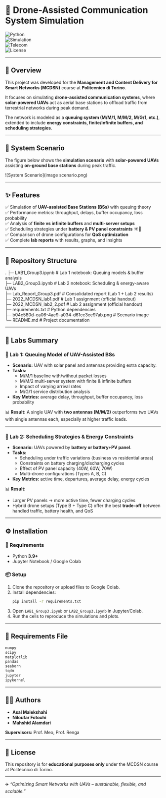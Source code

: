 # 🚀 Drone-Assisted Communication System Simulation  

![Python](https://img.shields.io/badge/Python-3.9+-blue?logo=python)  
![Simulation](https://img.shields.io/badge/Simulation-Queuing%20Theory-orange)  
![Telecom](https://img.shields.io/badge/Domain-Telecom%20Networks-green)  
![License](https://img.shields.io/badge/License-Academic-lightgrey)  

---

## 📍 Overview  
This project was developed for the **Management and Content Delivery for Smart Networks (MCDSN)** course at **Politecnico di Torino**.  

It focuses on simulating **drone-assisted communication systems**, where **solar-powered UAVs** act as aerial base stations to offload traffic from terrestrial networks during peak demand.  

The network is modeled as a **queuing system (M/M/1, M/M/2, M/G/1, etc.)**, extended to include **energy constraints, finite/infinite buffers, and scheduling strategies**.  

---

## 📸 System Scenario  

The figure below shows the **simulation scenario** with **solar-powered UAVs** assisting **on-ground base stations** during peak traffic.  

![System Scenario](image scenario.png)


---

## ✨ Features  
✅ Simulation of **UAV-assisted Base Stations (BSs)** with queuing theory  
✅ Performance metrics: throughput, delays, buffer occupancy, loss probability  
✅ Analysis of **finite vs infinite buffers** and **multi-server setups**  
✅ Scheduling strategies under **battery & PV panel constraints** ☀️🔋  
✅ Comparison of drone configurations for **QoS optimization**  
✅ Complete **lab reports** with results, graphs, and insights  

---

## 📂 Repository Structure  

.
├─ LAB1_Group3.ipynb        # Lab 1 notebook: Queuing models & buffer analysis  
├─ LAB2_Group3.ipynb        # Lab 2 notebook: Scheduling & energy-aware UAVs  
├─ Lab_Report_Group3.pdf    # Consolidated report (Lab 1 + Lab 2 results)  
├─ 2022_MCDSN_lab1.pdf      # Lab 1 assignment (official handout)  
├─ 2022_MCDSN_lab2_2.pdf    # Lab 2 assignment (official handout)  
├─ requirements.txt         # Python dependencies  
├─ b04c580d-ea06-4ac9-a034-d61cc3ee97ab.png  # Scenario image  
└─ README.md                # Project documentation  

---

## 🧪 Labs Summary  

### 📘 Lab 1: Queuing Model of UAV-Assisted BSs  
- **Scenario:** UAV with solar panel and antennas providing extra capacity.  
- **Tasks:**  
  - M/M/1 baseline with/without packet losses  
  - M/M/2 multi-server system with finite & infinite buffers  
  - Impact of varying arrival rates  
  - M/G/1 service distribution analysis  
- **Key Metrics:** average delay, throughput, buffer occupancy, loss probability  

📊 **Result:** A single UAV with **two antennas (M/M/2)** outperforms two UAVs with single antennas each, especially at higher traffic loads.  

---

### 📘 Lab 2: Scheduling Strategies & Energy Constraints  
- **Scenario:** UAVs powered by **battery or battery+PV panel**.  
- **Tasks:**  
  - Scheduling under traffic variations (business vs residential areas)  
  - Constraints on battery charging/discharging cycles  
  - Effect of PV panel capacity (40W, 60W, 70W)  
  - Multi-drone configurations (Types A, B, C)  
- **Key Metrics:** active time, departures, average delay, energy cycles  

📊 **Result:**  
- Larger PV panels → more active time, fewer charging cycles  
- Hybrid drone setups (Type B + Type C) offer the best **trade-off** between handled traffic, battery health, and QoS  

---

## ⚙️ Installation  

### 🔑 Requirements  
- Python **3.9+**  
- Jupyter Notebook / Google Colab  

### 📦 Setup  
1. Clone the repository or upload files to Google Colab.  
2. Install dependencies:  
   ```bash
   pip install -r requirements.txt
   ```  
3. Open `LAB1_Group3.ipynb` or `LAB2_Group3.ipynb` in Jupyter/Colab.  
4. Run the cells to reproduce the simulations and plots.  

---

## 📜 Requirements File  

```txt
numpy
scipy
matplotlib
pandas
seaborn
tqdm
jupyter
ipykernel
```

---

## 👩‍💻 Authors  
- **Asal Malekshahi**   
- **Niloufar Fotouhi** 
- **Mahshid Alamdari** 

**Supervisors:** Prof. Meo, Prof. Renga  

---

## 📜 License  
This repository is for **educational purposes only** under the MCDSN course at Politecnico di Torino.  

---
✈️ *“Optimizing Smart Networks with UAVs – sustainable, flexible, and scalable.”*
